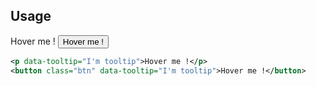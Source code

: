 <ins id="stable"></ins>

## Usage
<div class="p-4 m-1 bg-dark-1">
    <p data-tooltip="I'm tooltip" style="display: inline;" class="me-2">Hover me !</p>
    <button class="btn" data-tooltip="I'm tooltip">Hover me !</button >
</div>

```xml
<p data-tooltip="I'm tooltip">Hover me !</p>
<button class="btn" data-tooltip="I'm tooltip">Hover me !</button>
```